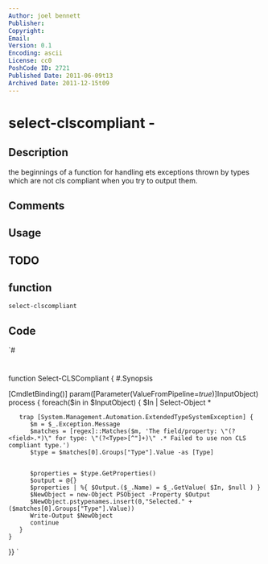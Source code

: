 ```yaml
---
Author: joel bennett
Publisher: 
Copyright: 
Email: 
Version: 0.1
Encoding: ascii
License: cc0
PoshCode ID: 2721
Published Date: 2011-06-09t13
Archived Date: 2011-12-15t09
---
```


# select-clscompliant - 

## Description

the beginnings of a function for handling ets exceptions thrown by types which are not cls compliant when you try to output them.

## Comments



## Usage



## TODO



## function

`select-clscompliant`

## Code

`#
 #
 function Select-CLSCompliant {
 #.Synopsis
 
 [CmdletBinding()]
 param([Parameter(ValueFromPipeline=$true)]$InputObject)
 process {
    foreach($in in $InputObject) {
       $In | Select-Object *
 
       trap [System.Management.Automation.ExtendedTypeSystemException] {
          $m = $_.Exception.Message
          $matches = [regex]::Matches($m, 'The field/property: \"(?<field>.*)\" for type: \"(?<Type>[^"]+)\" .* Failed to use non CLS compliant type.')
          $type = $matches[0].Groups["Type"].Value -as [Type]
          
             
          $properties = $type.GetProperties()
          $output = @{}
          $properties | %{ $Output.($_.Name) = $_.GetValue( $In, $null ) }
          $NewObject = new-Object PSObject -Property $Output
          $NewObject.pstypenames.insert(0,"Selected." + ($matches[0].Groups["Type"].Value))
          Write-Output $NewObject
          continue
       }
    }
 }}
`

